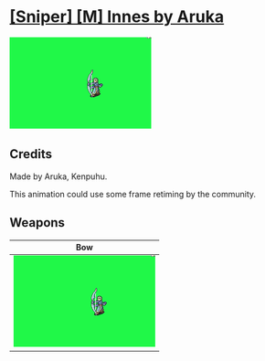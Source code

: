 # [\[Sniper\] \[M\] Innes by Aruka](./)

<img src="./5.%20Bow/Bow_000.png" alt="[Sniper] [M] Innes by Aruka standing" />

## Credits

Made by Aruka, Kenpuhu.

This animation could use some frame retiming by the community.

## Weapons


|Bow |
|  :---: |
| <img alt="Bow animation" src="./5.%20Bow/Bow.gif" /> |
